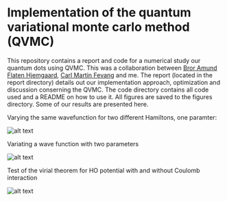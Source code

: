 # Implementation of the quantum variational monte carlo method (QVMC)

This repository contains a report and code for a numerical study our quantum dots using QVMC. This was a collaboration between [Bror Amund Flaten Hjemgaard](https://github.com/brorh), [Carl Martin Fevang](https://github.com/carlmfe) and me. The report (located in the report directory) details out our implementation approach, optimization and discussion conserning the QVMC. The code directory contains all code used and a README on how to use it. All figures are saved to the figures directory. Some of our results are presented here.

Varying the same wavefunction for two different Hamiltons, one paramter:

![alt text](https://github.com/hkve/FYS3150/blob/master/Project5/report/figures/showcase/showcase3.png?raw=true)

Variating a wave function with two parameters

![alt text](https://github.com/hkve/FYS3150/blob/master/Project5/report/figures/showcase/showcase1.png?raw=true)

Test of the virial theorem for HO potential with and without Coulomb interaction

![alt text](https://github.com/hkve/FYS3150/blob/master/Project5/report/figures/showcase/showcase2.png?raw=true)
